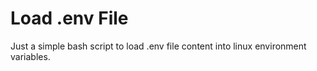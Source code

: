 # Load .env File

Just a simple bash script to load .env file content into linux environment variables.